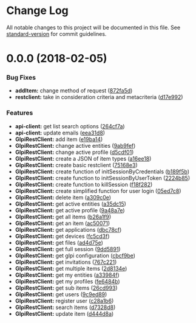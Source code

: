 # Change Log

All notable changes to this project will be documented in this file. See [standard-version](https://github.com/conventional-changelog/standard-version) for commit guidelines.

<a name="0.0.0"></a>
# 0.0.0 (2018-02-05)


### Bug Fixes

* **addItem:** change method of request ([872fa5d](https://github.com/glpi-project/javascript-library-glpi/commit/872fa5d))
* **restclient:** take in consideration criteria and metacriteria ([d17e992](https://github.com/glpi-project/javascript-library-glpi/commit/d17e992))


### Features

* **api-client:** get list search options ([264cf7a](https://github.com/glpi-project/javascript-library-glpi/commit/264cf7a))
* **api-client:** update emails ([eea31d8](https://github.com/glpi-project/javascript-library-glpi/commit/eea31d8))
* **GlpiRestClient:** add item ([e19ba14](https://github.com/glpi-project/javascript-library-glpi/commit/e19ba14))
* **GlpiRestClient:** change active entities ([9ab9fef](https://github.com/glpi-project/javascript-library-glpi/commit/9ab9fef))
* **GlpiRestClient:** change active profile ([d5cdf01](https://github.com/glpi-project/javascript-library-glpi/commit/d5cdf01))
* **GlpiRestClient:** create a JSON of item types ([a16ee18](https://github.com/glpi-project/javascript-library-glpi/commit/a16ee18))
* **GlpiRestClient:** create basic restclient ([75168e3](https://github.com/glpi-project/javascript-library-glpi/commit/75168e3))
* **GlpiRestClient:** create function of initSessionByCredentials ([b189f5b](https://github.com/glpi-project/javascript-library-glpi/commit/b189f5b))
* **GlpiRestClient:** create function to initSessionByUserToken ([2224b85](https://github.com/glpi-project/javascript-library-glpi/commit/2224b85))
* **GlpiRestClient:** create function to killSession ([f18f282](https://github.com/glpi-project/javascript-library-glpi/commit/f18f282))
* **GlpiRestClient:** create simplified function for user login ([05ed7c8](https://github.com/glpi-project/javascript-library-glpi/commit/05ed7c8))
* **GlpiRestClient:** delete item ([a309c0e](https://github.com/glpi-project/javascript-library-glpi/commit/a309c0e))
* **GlpiRestClient:** get active entities ([a35dc15](https://github.com/glpi-project/javascript-library-glpi/commit/a35dc15))
* **GlpiRestClient:** get active profile ([9a48a7e](https://github.com/glpi-project/javascript-library-glpi/commit/9a48a7e))
* **GlpiRestClient:** get all items ([b26a1f9](https://github.com/glpi-project/javascript-library-glpi/commit/b26a1f9))
* **GlpiRestClient:** get an item ([ac50071](https://github.com/glpi-project/javascript-library-glpi/commit/ac50071))
* **GlpiRestClient:** get applications ([dbc78cf](https://github.com/glpi-project/javascript-library-glpi/commit/dbc78cf))
* **GlpiRestClient:** get devices ([fc5cd3f](https://github.com/glpi-project/javascript-library-glpi/commit/fc5cd3f))
* **GlpiRestClient:** get files ([ad4d75e](https://github.com/glpi-project/javascript-library-glpi/commit/ad4d75e))
* **GlpiRestClient:** get full session ([9dd5891](https://github.com/glpi-project/javascript-library-glpi/commit/9dd5891))
* **GlpiRestClient:** get glpi configuration ([cbcf9be](https://github.com/glpi-project/javascript-library-glpi/commit/cbcf9be))
* **GlpiRestClient:** get invitations ([767c221](https://github.com/glpi-project/javascript-library-glpi/commit/767c221))
* **GlpiRestClient:** get multiple items ([2d8134e](https://github.com/glpi-project/javascript-library-glpi/commit/2d8134e))
* **GlpiRestClient:** get my entities ([a33984f](https://github.com/glpi-project/javascript-library-glpi/commit/a33984f))
* **GlpiRestClient:** get my profiles ([fe6484b](https://github.com/glpi-project/javascript-library-glpi/commit/fe6484b))
* **GlpiRestClient:** get sub items ([26cd993](https://github.com/glpi-project/javascript-library-glpi/commit/26cd993))
* **GlpiRestClient:** get users ([9c9ed89](https://github.com/glpi-project/javascript-library-glpi/commit/9c9ed89))
* **GlpiRestClient:** register user ([c28a1b6](https://github.com/glpi-project/javascript-library-glpi/commit/c28a1b6))
* **GlpiRestClient:** search items ([d7328d8](https://github.com/glpi-project/javascript-library-glpi/commit/d7328d8))
* **GlpiRestClient:** update item ([d444d8a](https://github.com/glpi-project/javascript-library-glpi/commit/d444d8a))
